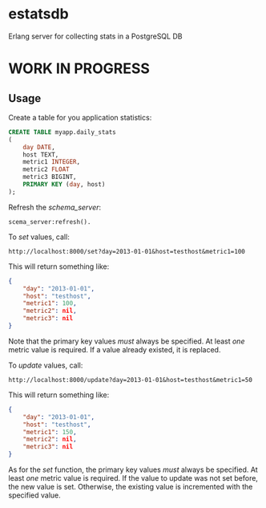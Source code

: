 estatsdb
========

Erlang server for collecting stats in a PostgreSQL DB

WORK IN PROGRESS
================

Usage
-----

Create a table for you application statistics:
```sql
CREATE TABLE myapp.daily_stats
(
    day DATE,
    host TEXT,
    metric1 INTEGER,
    metric2 FLOAT
    metric3 BIGINT,
    PRIMARY KEY (day, host)
);
```

Refresh the _schema\_server_:
```
scema_server:refresh().
```

To *set* values, call:
```
http://localhost:8000/set?day=2013-01-01&host=testhost&metric1=100
```

This will return something like:
```json
{
    "day": "2013-01-01",
    "host": "testhost",
    "metric1": 100,
    "metric2": nil,
    "metric3": nil
}
```

Note that the primary key values *must* always be specified. At least *one* metric value is required.
If a value already existed, it is replaced.

To *update* values, call:

```
http://localhost:8000/update?day=2013-01-01&host=testhost&metric1=50
```

This will return something like:
```json
{
    "day": "2013-01-01",
    "host": "testhost",
    "metric1": 150,
    "metric2": nil,
    "metric3": nil
}
```

As for the *set* function, the primary key values *must* always be specified. At least *one* metric value is required.
If the value to update was not set before, the new value is set. Otherwise, the existing value is incremented with the specified value.



